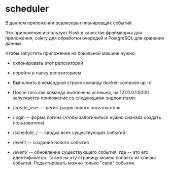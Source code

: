 # scheduler

В данном приложении реализован планировщик событий.

Это приложение использует Flask в качестве фреймворка для приложения, celery для обработки очередей и PostgreSQL для хранения данных.

Чтобы запустить приложение на локальной машине нужно:

* склонировать этот репозиторий
* перейти в папку репозиторием
* Выполнить в командной строке команду docker-compose up -d
* После того как команда выполнена успешна, на 127.0.0.1:5000 запускается приложение со следующими эндпоинтами:

* /create_user -- регистрация нового пользователя
* /login -- форма логина (чтобы залогиниться нужно сначала создать пользователя)
* /schedule, / -- сводка всех существующих событий
* /event -- создание нового события
* /event/<id> -- обновление существующего события, где <id> -- это его идентификатор. Также на эту страницу можно попасть из списка событий. Редактировать можно только "свои" события. 
